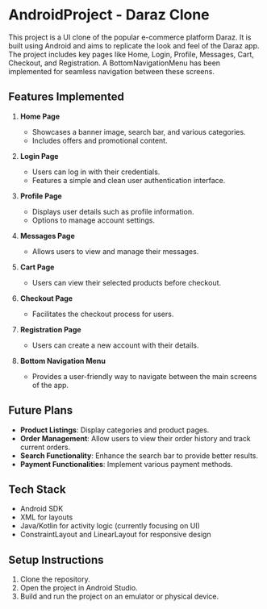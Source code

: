 # AndroidProject - Daraz Clone

This project is a UI clone of the popular e-commerce platform Daraz. It is built using Android and aims to replicate the look and feel of the Daraz app. The project includes key pages like Home, Login, Profile, Messages, Cart, Checkout, and Registration. A BottomNavigationMenu has been implemented for seamless navigation between these screens.

## Features Implemented
1. **Home Page**
   - Showcases a banner image, search bar, and various categories.
   - Includes offers and promotional content.

2. **Login Page**
   - Users can log in with their credentials.
   - Features a simple and clean user authentication interface.

3. **Profile Page**
   - Displays user details such as profile information.
   - Options to manage account settings.

4. **Messages Page**
   - Allows users to view and manage their messages.

5. **Cart Page**
   - Users can view their selected products before checkout.

6. **Checkout Page**
   - Facilitates the checkout process for users.

7. **Registration Page**
   - Users can create a new account with their details.

8. **Bottom Navigation Menu**
   - Provides a user-friendly way to navigate between the main screens of the app.

## Future Plans
- **Product Listings**: Display categories and product pages.
- **Order Management**: Allow users to view their order history and track current orders.
- **Search Functionality**: Enhance the search bar to provide better results.
- **Payment Functionalities**: Implement various payment methods.

## Tech Stack
- Android SDK
- XML for layouts
- Java/Kotlin for activity logic (currently focusing on UI)
- ConstraintLayout and LinearLayout for responsive design

## Setup Instructions
1. Clone the repository.
2. Open the project in Android Studio.
3. Build and run the project on an emulator or physical device.

